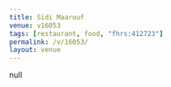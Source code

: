 ```yaml
---
title: Sidi Maarouf
venue: v16053
tags: [restaurant, food, "fhrs:412723"]
permalink: /v/16053/
layout: venue
---
```

null